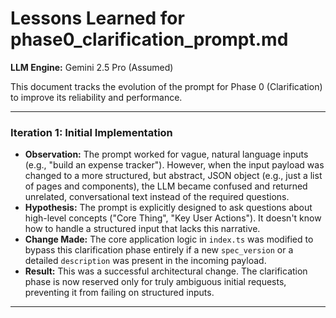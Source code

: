 # Lessons Learned for phase0_clarification_prompt.md

**LLM Engine:** Gemini 2.5 Pro (Assumed)

This document tracks the evolution of the prompt for Phase 0 (Clarification) to improve its reliability and performance.

---

### Iteration 1: Initial Implementation

*   **Observation:** The prompt worked for vague, natural language inputs (e.g., "build an expense tracker"). However, when the input payload was changed to a more structured, but abstract, JSON object (e.g., just a list of pages and components), the LLM became confused and returned unrelated, conversational text instead of the required questions.
*   **Hypothesis:** The prompt is explicitly designed to ask questions about high-level concepts ("Core Thing", "Key User Actions"). It doesn't know how to handle a structured input that lacks this narrative.
*   **Change Made:** The core application logic in `index.ts` was modified to bypass this clarification phase entirely if a new `spec_version` or a detailed `description` was present in the incoming payload.
*   **Result:** This was a successful architectural change. The clarification phase is now reserved only for truly ambiguous initial requests, preventing it from failing on structured inputs.

--- 